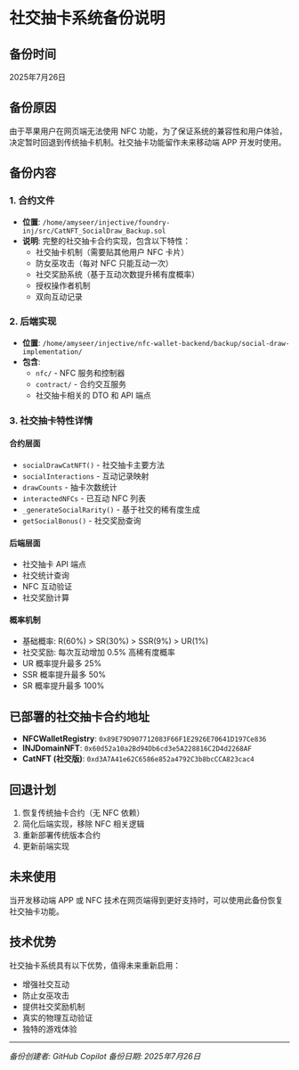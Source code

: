 # 社交抽卡系统备份说明

## 备份时间
2025年7月26日

## 备份原因
由于苹果用户在网页端无法使用 NFC 功能，为了保证系统的兼容性和用户体验，决定暂时回退到传统抽卡机制。社交抽卡功能留作未来移动端 APP 开发时使用。

## 备份内容

### 1. 合约文件
- **位置**: `/home/amyseer/injective/foundry-inj/src/CatNFT_SocialDraw_Backup.sol`
- **说明**: 完整的社交抽卡合约实现，包含以下特性：
  - 社交抽卡机制（需要贴其他用户 NFC 卡片）
  - 防女巫攻击（每对 NFC 只能互动一次）
  - 社交奖励系统（基于互动次数提升稀有度概率）
  - 授权操作者机制
  - 双向互动记录

### 2. 后端实现
- **位置**: `/home/amyseer/injective/nfc-wallet-backend/backup/social-draw-implementation/`
- **包含**:
  - `nfc/` - NFC 服务和控制器
  - `contract/` - 合约交互服务
  - 社交抽卡相关的 DTO 和 API 端点

### 3. 社交抽卡特性详情

#### 合约层面
- `socialDrawCatNFT()` - 社交抽卡主要方法
- `socialInteractions` - 互动记录映射
- `drawCounts` - 抽卡次数统计
- `interactedNFCs` - 已互动 NFC 列表
- `_generateSocialRarity()` - 基于社交的稀有度生成
- `getSocialBonus()` - 社交奖励查询

#### 后端层面
- 社交抽卡 API 端点
- 社交统计查询
- NFC 互动验证
- 社交奖励计算

#### 概率机制
- 基础概率: R(60%) > SR(30%) > SSR(9%) > UR(1%)
- 社交奖励: 每次互动增加 0.5% 高稀有度概率
- UR 概率提升最多 25%
- SSR 概率提升最多 50%
- SR 概率提升最多 100%

## 已部署的社交抽卡合约地址
- **NFCWalletRegistry**: `0x89E79D907712083F66F1E2926E70641D197Ce836`
- **INJDomainNFT**: `0x60d52a10a2Bd94Db6cd3e5A228816C2D4d2268AF`
- **CatNFT (社交版)**: `0xd3A7A41e62C6586e852a4792C3b8bcCCA823cac4`

## 回退计划
1. 恢复传统抽卡合约（无 NFC 依赖）
2. 简化后端实现，移除 NFC 相关逻辑
3. 重新部署传统版本合约
4. 更新前端实现

## 未来使用
当开发移动端 APP 或 NFC 技术在网页端得到更好支持时，可以使用此备份恢复社交抽卡功能。

## 技术优势
社交抽卡系统具有以下优势，值得未来重新启用：
- 增强社交互动
- 防止女巫攻击
- 提供社交奖励机制
- 真实的物理互动验证
- 独特的游戏体验

---
*备份创建者: GitHub Copilot*
*备份日期: 2025年7月26日*

